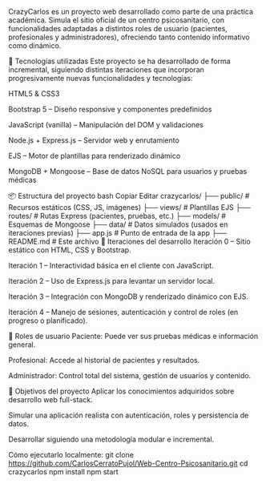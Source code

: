 CrazyCarlos es un proyecto web desarrollado como parte de una práctica académica. Simula el sitio oficial de un centro psicosanitario, con funcionalidades adaptadas a distintos roles de usuario (pacientes, profesionales y administradores), ofreciendo tanto contenido informativo como dinámico.

🚀 Tecnologías utilizadas
Este proyecto se ha desarrollado de forma incremental, siguiendo distintas iteraciones que incorporan progresivamente nuevas funcionalidades y tecnologías:

HTML5 & CSS3

Bootstrap 5 – Diseño responsive y componentes predefinidos

JavaScript (vanilla) – Manipulación del DOM y validaciones

Node.js + Express.js – Servidor web y enrutamiento

EJS – Motor de plantillas para renderizado dinámico

MongoDB + Mongoose – Base de datos NoSQL para usuarios y pruebas médicas

📦 Estructura del proyecto
bash
Copiar
Editar
crazycarlos/
├── public/                # Recursos estáticos (CSS, JS, imágenes)
├── views/                 # Plantillas EJS
├── routes/                # Rutas Express (pacientes, pruebas, etc.)
├── models/                # Esquemas de Mongoose
├── data/                  # Datos simulados (usados en iteraciones previas)
├── app.js                 # Punto de entrada de la app
├── README.md              # Este archivo
🔄 Iteraciones del desarrollo
Iteración 0 – Sitio estático con HTML, CSS y Bootstrap.

Iteración 1 – Interactividad básica en el cliente con JavaScript.

Iteración 2 – Uso de Express.js para levantar un servidor local.

Iteración 3 – Integración con MongoDB y renderizado dinámico con EJS.

Iteración 4 – Manejo de sesiones, autenticación y control de roles (en progreso o planificado).

👥 Roles de usuario
Paciente: Puede ver sus pruebas médicas e información general.

Profesional: Accede al historial de pacientes y resultados.

Administrador: Control total del sistema, gestión de usuarios y contenido.

📌 Objetivos del proyecto
Aplicar los conocimientos adquiridos sobre desarrollo web full-stack.

Simular una aplicación realista con autenticación, roles y persistencia de datos.

Desarrollar siguiendo una metodología modular e incremental.

Cómo ejecutarlo localmente:
git clone https://github.com/CarlosCerratoPujol/Web-Centro-Psicosanitario.git
cd crazycarlos
npm install
npm start
